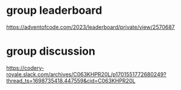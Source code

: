 # group leaderboard
https://adventofcode.com/2023/leaderboard/private/view/2570687

# group discussion
https://codery-royale.slack.com/archives/C063KHPR20L/p1701551772680249?thread_ts=1698735418.447559&cid=C063KHPR20L
